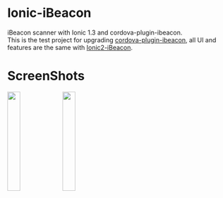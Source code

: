 # Ionic-iBeacon
iBeacon scanner with Ionic 1.3 and cordova-plugin-ibeacon.</br>
This is the test project for upgrading <a href="https://github.com/petermetz/cordova-plugin-ibeacon">cordova-plugin-ibeacon</a>, all UI and features are the same with <a href="https://github.com/tinydream12/Ionic2-iBeacon">Ionic2-iBeacon</a>.


# ScreenShots
<img src="https://github.com/tinydream12/Ionic-iBeacon/blob/master/screenshots/1.png" width="24%"></img>
<img src="https://github.com/tinydream12/Ionic-iBeacon/blob/master/screenshots/2.png" width="24%"></img>